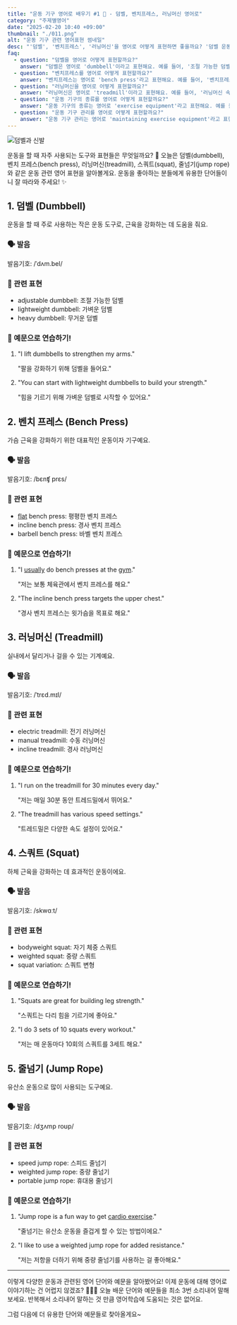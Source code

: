 ```yaml
---
title: "운동 기구 영어로 배우기 #1 💪 - 덤벨, 벤치프레스, 러닝머신 영어로"
category: "주제별영어"
date: "2025-02-20 10:40 +09:00"
thumbnail: "./011.png"
alt: "운동 기구 관련 영어표현 썸네일"
desc: "'덤벨', '벤치프레스', '러닝머신'을 영어로 어떻게 표현하면 좋을까요? '덤벨 운동하는 법', '벤치프레스 자세', '러닝머신 사용법' 등을 영어로 표현하는 법을 배워봅시다. 다양한 예문을 통해서 연습하고 본인의 표현으로 만들어 보세요."
faq:
  - question: "덤벨을 영어로 어떻게 표현할까요?"
    answer: "덤벨은 영어로 'dumbbell'이라고 표현해요. 예를 들어, '조절 가능한 덤벨'은 'adjustable dumbbell'이라고 말할 수 있어요."
  - question: "벤치프레스를 영어로 어떻게 표현할까요?"
    answer: "벤치프레스는 영어로 'bench press'라고 표현해요. 예를 들어, '벤치프레스 자세'는 'bench press form'이라고 말할 수 있어요."
  - question: "러닝머신을 영어로 어떻게 표현할까요?"
    answer: "러닝머신은 영어로 'treadmill'이라고 표현해요. 예를 들어, '러닝머신 속도'는 'treadmill speed'라고 말할 수 있어요."
  - question: "운동 기구의 종류를 영어로 어떻게 표현할까요?"
    answer: "운동 기구의 종류는 영어로 'exercise equipment'라고 표현해요. 예를 들어, '운동 기구를 사용하는 것이 중요해요'는 'It's important to use exercise equipment'라고 말할 수 있어요."
  - question: "운동 기구 관리를 영어로 어떻게 표현할까요?"
    answer: "운동 기구 관리는 영어로 'maintaining exercise equipment'라고 표현해요. 예를 들어, '운동 기구를 잘 관리하는 게 중요해요'는 'It's important to maintain exercise equipment well'이라고 말할 수 있어요."
---
```


![덤벨과 신발](./011-1.jpg)

운동을 할 때 자주 사용되는 도구와 표현들은 무엇일까요? 💪 오늘은 덤벨(dumbbell), 벤치 프레스(bench press), 러닝머신(treadmill), 스쿼트(squat), 줄넘기(jump rope)와 같은 운동 관련 영어 표현을 알아볼게요. 운동을 좋아하는 분들에게 유용한 단어들이니 잘 따라와 주세요! ✨

## 1. 덤벨 (Dumbbell)

운동을 할 때 주로 사용하는 작은 운동 도구로, 근육을 강화하는 데 도움을 줘요.

### 🗣️ 발음

<span data-pronunciation="dumbbell">발음기호: /ˈdʌm.bel/</span>

### 💭 관련 표현

- adjustable dumbbell: 조절 가능한 덤벨
- lightweight dumbbell: 가벼운 덤벨
- heavy dumbbell: 무거운 덤벨

### 📝 예문으로 연습하기!

1. "I lift dumbbells to strengthen my arms."

   "팔을 강화하기 위해 덤벨을 들어요."

2. "You can start with lightweight dumbbells to build your strength."

   "힘을 기르기 위해 가벼운 덤벨로 시작할 수 있어요."

## 2. 벤치 프레스 (Bench Press)

가슴 근육을 강화하기 위한 대표적인 운동이자 기구예요.

### 🗣️ 발음

<span data-pronunciation="bench press">발음기호: /bɛnʧ prɛs/</span>

### 💭 관련 표현

- [flat](/blog/in-english/481.flat/) bench press: 평평한 벤치 프레스
- incline bench press: 경사 벤치 프레스
- barbell bench press: 바벨 벤치 프레스

### 📝 예문으로 연습하기!

1. "I <a href="/blog/in-english/017.usually/">usually</a> do bench presses at the [gym](/blog/in-english/431.gym/)."

   "저는 보통 체육관에서 벤치 프레스를 해요."

2. "The incline bench press targets the upper chest."

   "경사 벤치 프레스는 윗가슴을 목표로 해요."

## 3. 러닝머신 (Treadmill)

실내에서 달리거나 걸을 수 있는 기계예요.

### 🗣️ 발음

<span data-pronunciation="treadmill">발음기호: /ˈtrɛd.mɪl/</span>

### 💭 관련 표현

- electric treadmill: 전기 러닝머신
- manual treadmill: 수동 러닝머신
- incline treadmill: 경사 러닝머신

### 📝 예문으로 연습하기!

1. "I run on the treadmill for 30 minutes every day."

   "저는 매일 30분 동안 트레드밀에서 뛰어요."

2. "The treadmill has various speed settings."

   "트레드밀은 다양한 속도 설정이 있어요."

## 4. 스쿼트 (Squat)

하체 근육을 강화하는 데 효과적인 운동이에요.

### 🗣️ 발음

<span data-pronunciation="squat">발음기호: /skwɑːt/</span>

### 💭 관련 표현

- bodyweight squat: 자기 체중 스쿼트
- weighted squat: 중량 스쿼트
- squat variation: 스쿼트 변형

### 📝 예문으로 연습하기!

1. "Squats are great for building leg strength."

   "스쿼트는 다리 힘을 기르기에 좋아요."

2. "I do 3 sets of 10 squats every workout."

   "저는 매 운동마다 10회의 스쿼트를 3세트 해요."

## 5. 줄넘기 (Jump Rope)

유산소 운동으로 많이 사용되는 도구예요.

### 🗣️ 발음

<span data-pronunciation="jump rope">발음기호: /dʒʌmp roʊp/</span>

### 💭 관련 표현

- speed jump rope: 스피드 줄넘기
- weighted jump rope: 중량 줄넘기
- portable jump rope: 휴대용 줄넘기

### 📝 예문으로 연습하기!

1. "Jump rope is a fun way to get [cardio exercise](/blog/topic/013/#3-유산소-운동-cardio)."

   "줄넘기는 유산소 운동을 즐겁게 할 수 있는 방법이에요."

2. "I like to use a weighted jump rope for added resistance."

   "저는 저항을 더하기 위해 중량 줄넘기를 사용하는 걸 좋아해요."

---

이렇게 다양한 운동과 관련된 영어 단어와 예문을 알아봤어요! 이제 운동에 대해 영어로 이야기하는 건 어렵지 않겠죠? 💪🏋️‍♀️ 오늘 배운 단어와 예문들을 최소 3번 소리내어 말해보세요. 반복해서 소리내어 말하는 것 만큼 영어학습에 도움되는 것은 없어요.

그럼 다음에 더 유용한 단어와 예문들로 찾아올게요~
